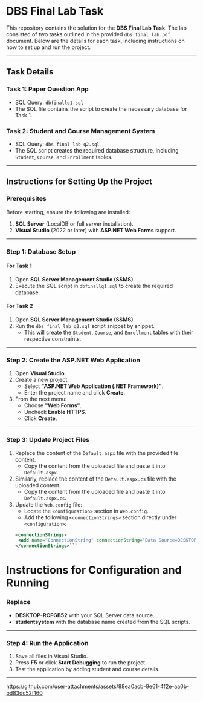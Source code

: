 # DBS Final Lab Task  

This repository contains the solution for the **DBS Final Lab Task**. The lab consisted of two tasks outlined in the provided `dbs final lab.pdf` document. Below are the details for each task, including instructions on how to set up and run the project.  

---

## Task Details  

### **Task 1: Paper Question App**  
- SQL Query: `dbfinallq1.sql`  
- The SQL file contains the script to create the necessary database for Task 1.  

### **Task 2: Student and Course Management System**  
- SQL Query: `dbs final lab q2.sql`  
- The SQL script creates the required database structure, including `Student`, `Course`, and `Enrollment` tables.

---

## Instructions for Setting Up the Project  

### Prerequisites  
Before starting, ensure the following are installed:  
1. **SQL Server** (LocalDB or full server installation).  
2. **Visual Studio** (2022 or later) with **ASP.NET Web Forms** support.  

---

### Step 1: Database Setup  

#### For Task 1  
1. Open **SQL Server Management Studio (SSMS)**.  
2. Execute the SQL script in `dbfinallq1.sql` to create the required database.  

#### For Task 2  
1. Open **SQL Server Management Studio (SSMS)**.  
2. Run the `dbs final lab q2.sql` script snippet by snippet.  
   - This will create the `Student`, `Course`, and `Enrollment` tables with their respective constraints.  

---

### Step 2: Create the ASP.NET Web Application  

1. Open **Visual Studio**.  
2. Create a new project:  
   - Select **"ASP.NET Web Application (.NET Framework)"**.  
   - Enter the project name and click **Create**.  
3. From the next menu:  
   - Choose **"Web Forms"**.  
   - Uncheck **Enable HTTPS**.  
   - Click **Create**.  

---

### Step 3: Update Project Files  

1. Replace the content of the `Default.aspx` file with the provided file content.  
   - Copy the content from the uploaded file and paste it into `Default.aspx`.  
2. Similarly, replace the content of the `Default.aspx.cs` file with the uploaded content.  
   - Copy the content from the uploaded file and paste it into `Default.aspx.cs`.  
3. Update the `Web.config` file:  
   - Locate the `<configuration>` section in `Web.config`.  
   - Add the following `<connectionStrings>` section directly under `<configuration>`:  
   ```xml
   <connectionStrings>
	<add name="ConnectionString" connectionString="Data Source=DESKTOP-RCFGB52; Initial Catalog=studentsystem; Integrated Security=True;" providerName="System.Data.SqlClient"/>
   </connectionStrings>```
   
# Instructions for Configuration and Running  

### Replace  
- **DESKTOP-RCFGB52** with your SQL Server data source.  
- **studentsystem** with the database name created from the SQL scripts.  

---

### Step 4: Run the Application  

1. Save all files in Visual Studio.  
2. Press **F5** or click **Start Debugging** to run the project.  
3. Test the application by adding student and course details.  

---


https://github.com/user-attachments/assets/88ea0acb-9e61-4f2e-aa0b-bd83dc52f160

